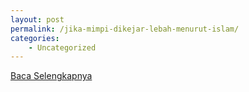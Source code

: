 ```yaml
---
layout: post
permalink: /jika-mimpi-dikejar-lebah-menurut-islam/
categories:
    - Uncategorized
---
```


[Baca Selengkapnya](/10)